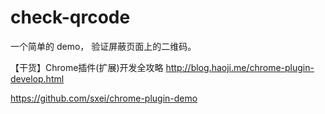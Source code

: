 # check-qrcode

一个简单的 demo， 验证屏蔽页面上的二维码。

【干货】Chrome插件(扩展)开发全攻略 http://blog.haoji.me/chrome-plugin-develop.html

https://github.com/sxei/chrome-plugin-demo